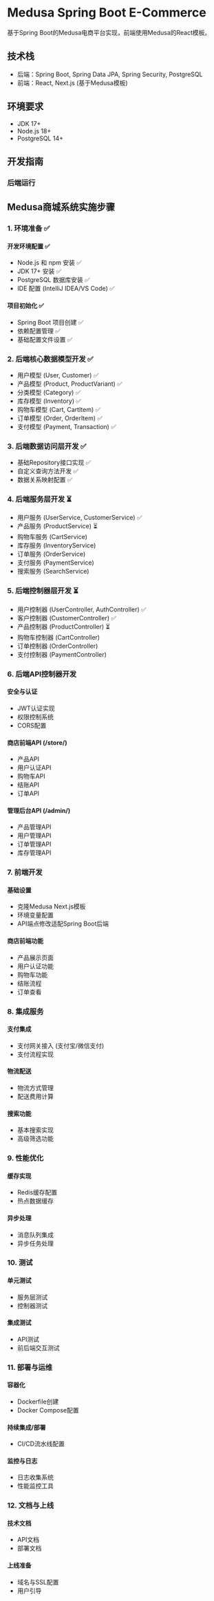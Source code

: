 # Medusa Spring Boot E-Commerce

基于Spring Boot的Medusa电商平台实现，前端使用Medusa的React模板。

## 技术栈

- 后端：Spring Boot, Spring Data JPA, Spring Security, PostgreSQL
- 前端：React, Next.js (基于Medusa模板)

## 环境要求

- JDK 17+
- Node.js 18+
- PostgreSQL 14+

## 开发指南

### 后端运行

## Medusa商城系统实施步骤

### 1. 环境准备 ✅

#### 开发环境配置 ✅
- Node.js 和 npm 安装 ✅
- JDK 17+ 安装 ✅
- PostgreSQL 数据库安装 ✅
- IDE 配置 (IntelliJ IDEA/VS Code) ✅

#### 项目初始化 ✅
- Spring Boot 项目创建 ✅
- 依赖配置管理 ✅
- 基础配置文件设置 ✅

### 2. 后端核心数据模型开发 ✅

- 用户模型 (User, Customer) ✅
- 产品模型 (Product, ProductVariant) ✅
- 分类模型 (Category) ✅
- 库存模型 (Inventory) ✅
- 购物车模型 (Cart, CartItem) ✅
- 订单模型 (Order, OrderItem) ✅
- 支付模型 (Payment, Transaction) ✅

### 3. 后端数据访问层开发 ✅

- 基础Repository接口实现 ✅
- 自定义查询方法开发 ✅
- 数据关系映射配置 ✅

### 4. 后端服务层开发 ⏳

- 用户服务 (UserService, CustomerService) ✅
- 产品服务 (ProductService) ⏳
- 购物车服务 (CartService)
- 库存服务 (InventoryService)
- 订单服务 (OrderService)
- 支付服务 (PaymentService)
- 搜索服务 (SearchService)

### 5. 后端控制器层开发 ⏳

- 用户控制器 (UserController, AuthController) ✅
- 客户控制器 (CustomerController) ✅
- 产品控制器 (ProductController) ⏳
- 购物车控制器 (CartController)
- 订单控制器 (OrderController)
- 支付控制器 (PaymentController)

### 6. 后端API控制器开发

#### 安全与认证
- JWT认证实现
- 权限控制系统
- CORS配置

#### 商店前端API (/store/)
- 产品API
- 用户认证API
- 购物车API
- 结账API
- 订单API

#### 管理后台API (/admin/)
- 产品管理API
- 用户管理API
- 订单管理API
- 库存管理API

### 7. 前端开发

#### 基础设置
- 克隆Medusa Next.js模板
- 环境变量配置
- API端点修改适配Spring Boot后端

#### 商店前端功能
- 产品展示页面
- 用户认证功能
- 购物车功能
- 结账流程
- 订单查看

### 8. 集成服务

#### 支付集成
- 支付网关接入 (支付宝/微信支付)
- 支付流程实现

#### 物流配送
- 物流方式管理
- 配送费用计算

#### 搜索功能
- 基本搜索实现
- 高级筛选功能

### 9. 性能优化

#### 缓存实现
- Redis缓存配置
- 热点数据缓存

#### 异步处理
- 消息队列集成
- 异步任务处理

### 10. 测试

#### 单元测试
- 服务层测试
- 控制器测试

#### 集成测试
- API测试
- 前后端交互测试

### 11. 部署与运维

#### 容器化
- Dockerfile创建
- Docker Compose配置

#### 持续集成/部署
- CI/CD流水线配置

#### 监控与日志
- 日志收集系统
- 性能监控工具

### 12. 文档与上线

#### 技术文档
- API文档
- 部署文档

#### 上线准备
- 域名与SSL配置
- 用户引导
